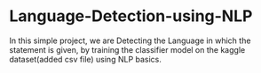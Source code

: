 # Language-Detection-using-NLP
  
In this simple project, we are Detecting the Language in which the statement is given, by training the classifier model on the kaggle dataset(added csv file) using NLP basics.   
